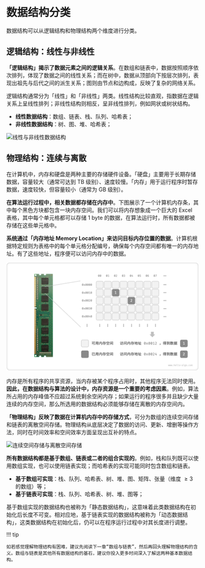 # 数据结构分类

数据结构可以从逻辑结构和物理结构两个维度进行分类。

## 逻辑结构：线性与非线性

**「逻辑结构」揭示了数据元素之间的逻辑关系**。在数组和链表中，数据按照顺序依次排列，体现了数据之间的线性关系；而在树中，数据从顶部向下按层次排列，表现出祖先与后代之间的派生关系；图则由节点和边构成，反映了复杂的网络关系。

逻辑结构通常分为「线性」和「非线性」两类。线性结构比较直观，指数据在逻辑关系上呈线性排列；非线性结构则相反，呈非线性排列，例如网状或树状结构。

- **线性数据结构**：数组、链表、栈、队列、哈希表；
- **非线性数据结构**：树、图、堆、哈希表；

![线性与非线性数据结构](classification_of_data_structure.assets/classification_logic_structure.png)

## 物理结构：连续与离散

在计算机中，内存和硬盘是两种主要的存储硬件设备。「硬盘」主要用于长期存储数据，容量较大（通常可达到 TB 级别）、速度较慢。「内存」用于运行程序时暂存数据，速度较快，但容量较小（通常为 GB 级别）。

**在算法运行过程中，相关数据都存储在内存中**。下图展示了一个计算机内存条，其中每个黑色方块都包含一块内存空间。我们可以将内存想象成一个巨大的 Excel 表格，其中每个单元格都可以存储 1 byte 的数据，在算法运行时，所有数据都被存储在这些单元格中。

**系统通过「内存地址 Memory Location」来访问目标内存位置的数据**。计算机根据特定规则为表格中的每个单元格分配编号，确保每个内存空间都有唯一的内存地址。有了这些地址，程序便可以访问内存中的数据。

![内存条、内存空间、内存地址](classification_of_data_structure.assets/computer_memory_location.png)

内存是所有程序的共享资源，当内存被某个程序占用时，其他程序无法同时使用。**因此，在数据结构与算法的设计中，内存资源是一个重要的考虑因素**。例如，算法所占用的内存峰值不应超过系统剩余空闲内存；如果运行的程序很多并且缺少大量连续的内存空间，那么所选用的数据结构必须能够存储在离散的内存空间内。

**「物理结构」反映了数据在计算机内存中的存储方式**，可分为数组的连续空间存储和链表的离散空间存储。物理结构从底层决定了数据的访问、更新、增删等操作方法，同时在时间效率和空间效率方面呈现出互补的特点。

![连续空间存储与离散空间存储](classification_of_data_structure.assets/classification_phisical_structure.png)

**所有数据结构都是基于数组、链表或二者的组合实现的**。例如，栈和队列既可以使用数组实现，也可以使用链表实现；而哈希表的实现可能同时包含数组和链表。

- **基于数组可实现**：栈、队列、哈希表、树、堆、图、矩阵、张量（维度 $\geq 3$ 的数组）等；
- **基于链表可实现**：栈、队列、哈希表、树、堆、图等；

基于数组实现的数据结构也被称为「静态数据结构」，这意味着此类数据结构在初始化后长度不可变。相对应地，基于链表实现的数据结构被称为「动态数据结构」，这类数据结构在初始化后，仍可以在程序运行过程中对其长度进行调整。

!!! tip

    如若感觉理解物理结构有困难，建议先阅读下一章“数组与链表”，然后再回头理解物理结构的含义。数组与链表是其他所有数据结构的基石，建议你投入更多时间深入了解这两种基本数据结构。
